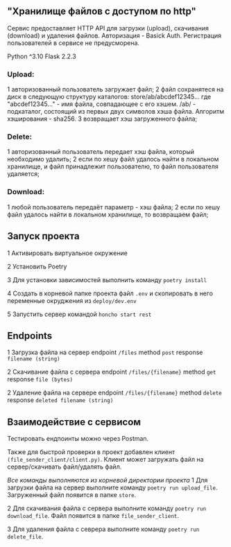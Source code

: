 ## "Хранилище файлов с доступом по http"

Сервис предоставляет HTTP API для загрузки (upload), скачивания (download) и удаления файлов.
Авторизация - Basick Auth.
Регистрация пользователей в сервисе не предусморена.

Python ^3.10
Flask 2.2.3


### Upload:
1 авторизованный пользователь загружает файл;
2 файл сохранятеся на диск в следующую структуру каталогов:
store/ab/abcdef12345...
где "abcdef12345..." - имя файла, совпадающее с его хэшем.
/ab/ - подкаталог, состоящий из первых двух символов хэша файла.
Алгоритм хэширования - sha256.
3 возвращает хэш загруженного файла;

### Delete:
1 авторизованный пользователь передает хэш файла, который необходимо
удалить;
2 если по хешу файл удалось найти в локальном хранилище, и файл
принадлежит пользователю, то файл пользователя удаляется;

### Download:
1 любой пользователь передаёт параметр - хэш файла;
2 если по хешу файл удалось найти в локальном хранилище, то возвращаем файл;


## Запуск проекта
1 Активировать виртуальное окружение

2 Установить Poetry

3 Для установки зависимостей выполнить команду ```poetry install```

4 Создать в корневой папке проекта файл ```.env``` и скопировать в него переменные окруджения из ```deploy/dev.env```

5 Запустить сервер командой ```honcho start rest```


## Endpoints
1 Загрузка файла на сервер
endpoint ```/files```
method ```post```
response ```filename (string)```

2 Скачивание файла с сервера
endpoint ```/files/{filename}```
method ```get```
response ```file (bytes)```

2 Удаление файла на сервере
endpoint ```/files/{filename}```
method ```delete```
response ```deleted filename (string)```


## Взаимодействие с сервисом
Тестировать ендпоинты можно через Postman.

Также для быстрой проверки в проект добавлен клиент ```(file_sender_client/client.py)```.
Клиент может загружать файл на сервер/скачивать файл/удалять файл.

<i>Все команды выполняются из корневой директории проекта</i>
1 Для загрузки файла на сервер выполните команду ```poetry run upload_file```. 
Загруженный файл появится в папке ```store```.

2 Для скачивания файла с сервера выполните команду ```poetry run download_file```. 
Файл появится в папке ```file_sender_client```.

3 Для удаления файла с севрера выполните команду ```poetry run delete_file```. 

